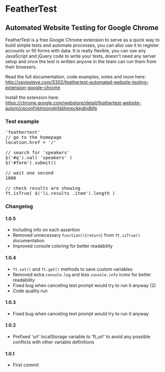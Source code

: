 # FeatherTest
## Automated Website Testing for Google Chrome

FeatherTest is a free Google Chrome extension to serve as a quick way to build simple tests and automate processes, you can also use it to register accounts or fill forms with data. It is really flexible, you can use any JavaScript and jQuery code to write your tests, doesn't need any server setup and once the test is written anyone in the team can run them from their browsers.

Read the full documentation, code examples, notes and more here:
http://xaviesteve.com/5302/feathertest-automated-website-testing-extension-google-chrome

Install the extension here: https://chrome.google.com/webstore/detail/feathertest-website-autom/cpconfnklmionglnfabhmpckegbjdbfe

### Test example

<pre>'feathertest'
// go to the homepage
location.href = '/'

// search for 'speakers'
$('#q').val( 'speakers' )
$('#form').submit()

// wait one second
1000

// check results are showing
ft.isTrue( $('li.results .item').length )</pre>

### Changelog

#### 1.0.5

- Including info on each assertion
- Removed unnecessary <code>function(){return}</code> from <code>ft.isTrue()</code> documentation
- Improved console coloring for better readability

#### 1.0.4

- <code>ft.set()</code> and <code>ft.get()</code> methods to save custom variables
- Removed extra <code>console.log</code> and less <code>console.info</code> icons for better readability
- Fixed bug when canceling test prompt would try to run it anyway (2)
- Code quality run

#### 1.0.3

- Fixed bug when canceling test prompt would try to run it anyway

#### 1.0.2

- Prefixed 'url' localStorage variable to 'ft_url' to avoid any possible conflicts with other variable definitions

#### 1.0.1

- First commit
